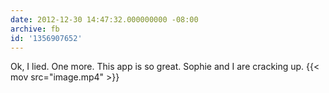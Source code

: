 ```yaml
---
date: 2012-12-30 14:47:32.000000000 -08:00
archive: fb
id: '1356907652'
---
```


Ok, I lied. One more. This app is so great. Sophie and I are cracking up.
{{< mov src="image.mp4" >}}
